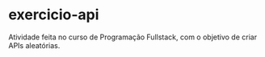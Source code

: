 # exercicio-api

Atividade feita no curso de Programação Fullstack, com o objetivo de criar APIs aleatórias.